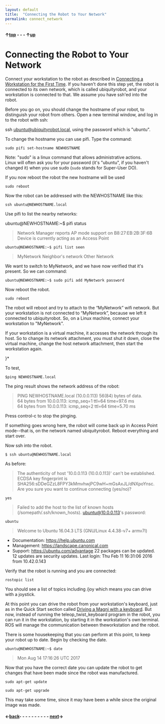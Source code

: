 ```yaml
---
layout: default
title:  "Connecting the Robot to Your Network"
permalink: connect_network
---
```


#### &uarr;[top]( https://ubiquityrobotics.github.io/learn/) - - - &uarr;[up](ix_doing_more)

# Connecting the Robot to Your Network

Connect your workstation to the robot as described in [Connecting a Workstation for the First Time](connecting).  If you haven't done this step yet, the robot is connected to its own network, which is called ubiquityrobot, and your workstation is connected to that. We assume you have ssh'ed into the robot.

Before you go on, you should change the hostname of your robot, to distinguish your robot from others. Open a new terminal window, and log in to the robot with ssh:

ssh ubuntu@ubiquityrobot.local, using the password which is "ubuntu".

To change the hostname you can use pifi. Type the command:

    sudo pifi set-hostname NEWHOSTNAME

Note: "sudo" is a linux command that allows administrative actions.  
Linux will often ask you for your password (it's "ubuntu", if you haven't changed it) when you use sudo (`sudo` stands for Super-User DO).

If you now reboot the robot the new hostname will be used

    sudo reboot

Now the robot can be addressed with the NEWHOSTNAME like this:

    ssh ubuntu@NEWHOSTNAME.local

Use pifi to list the nearby networks:

 ubuntu@NEWHOSTNAME:~$ pifi status

 >Network Manager reports AP mode support on B8:27:EB:2B:3F:6B
 Device is currently acting as an Access Point

 ```ubuntu@NEWHOSTNAME:~$ pifi list seen```

>MyNetwork
Neighbor's network
Other Network

We want to switch to MyNetwork, and we have now verified that it's present. So we can command:

```ubuntu@NEWHOSTNAME:~$ sudo pifi add MyNetwork password```

Now reboot the robot.

```sudo reboot```

The robot will reboot and try to attach to the “MyNetwork” wifi network. But your workstation is not connected to “MyNetwork”, because we left it connected to ubiquityrobot.  So, on a Linux machine, connect your workstation to "MyNetwork".

If your workstation is a virtual machine, it accesses the network through its host.  So to change its network attachment, you must shut it down, close the virtual machine, change the host network attachment, then start the workstation again.

<!-- *{ TODO: The virtual machine does not need to be shut down, since it is bridged.  Just use the native OS. --> 
}*

To test,

```$ping NEWHOSTNAME.local```

The ping result shows the network address of the robot:

 >PING NEWHOSTNAME.local (10.0.0.113) 56(84) bytes of data.  
 64 bytes from 10.0.0.113: icmp_seq=1 ttl=64 time=97.6 ms  
 64 bytes from 10.0.0.113: icmp_seq=2 ttl=64 time=5.70 ms  

 Press control-c to stop the pinging.

If something goes wrong here, the robot will come back up in Access Point mode--that is, on the network named ubiquityrobot.  Reboot everything and start over.

Now ssh into the robot.

 ```$ ssh ubuntu@NEWHOSTNAME.local```

As before:
>The authenticity of host '10.0.0.113 (10.0.0.113)' can't be established.
ECDSA key fingerprint is SHA256:sDDeGZzL8FPY3kMmvhwjPC9wH+mGsAxJL/dNXpoYnsc.
Are you sure you want to continue connecting (yes/no)?

    yes

>Failed to add the host to the list of known hosts (/somepath/.ssh/known_hosts).
ubuntu@10.0.0.113's password:

    ubuntu

>Welcome to Ubuntu 16.04.3 LTS (GNU/Linux 4.4.38-v7+ armv7l)
  * Documentation:  https://help.ubuntu.com
  * Management:     https://landscape.canonical.com
  * Support:        https://ubuntu.com/advantage
 22 packages can be updated.
 12 updates are security updates.
 Last login: Thu Feb 11 16:31:06 2016 from 10.42.0.143

Verify that the robot is running and you are connected:

```rostopic list```

You should see a list of topics including /joy which means you can drive with a joystick.

At this point you can drive the robot from your workstation's
keyboard, just as in the Quick Start section called [Driving a Magni with a keyboard](keyboard_teleop). But now, instead of running the teleop_twist_keyboard program in the robot, you can run it in the workstation, by starting it in the workstation's own terminal.  ROS will manage the communication between theworkstation and the robot.

<!--
# Changing the hostname

  ```$ sudo pifi set-hostname loki227d
Changing hostname from ubiquityrobot to loki227d```

This is recommended. We suggest you keep the last two digits of the MAC address at the end of the robot's name to make it unique, but this is optional. You can chage the hostname to whatever you wish.


to change your robot's name (hostname):
-->


There is some housekeeping that you can perform at this point, to keep your robot up to date.  Begin by checking the date.

```ubuntu@NEWHOSTNAME:~$ date```
 >Mon Aug 14 17:16:26 UTC 2017

Now that you have the correct date you can update the robot to get changes that have been made since the robot was manufactured.

```sudo apt-get update```

```sudo apt-get upgrade```

This may take some time, since it may have been a while since the original image was made.

#### &larr;[back](ix_doing_more)- - - - - - - - - - [next](workstation_setup)&rarr;  
